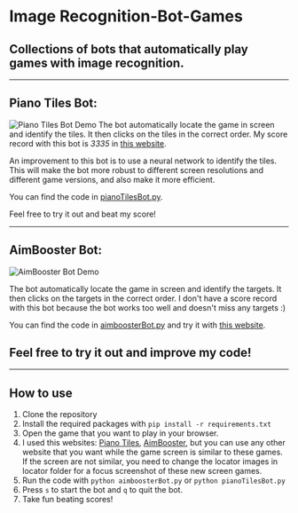 # Image Recognition-Bot-Games

## Collections of bots that automatically play games with image recognition.

---

## Piano Tiles Bot:

![Piano Tiles Bot Demo](Demos/pianoTilesBotDemo.gif)
The bot automatically locate the game in screen and identify the tiles. It then clicks on the tiles in the correct order. My score record with this bot is _3335_ in [this website](https://www.agame.com/game/magic-piano-tiles).

An improvement to this bot is to use a neural network to identify the tiles. This will make the bot more robust to different screen resolutions and different game versions, and also make it more efficient.

You can find the code in [pianoTilesBot.py](pianoTilesBot.py).

Feel free to try it out and beat my score!

---

## AimBooster Bot:

![AimBooster Bot Demo](Demos/AimBoosterDemo.gif)

The bot automatically locate the game in screen and identify the targets. It then clicks on the targets in the correct order. I don't have a score record with this bot because the bot works too well and doesn't miss any targets :)

You can find the code in [aimboosterBot.py](aimboosterBot.py) and try it with [this website](https://aimbooster.com/).

## Feel free to try it out and improve my code!

---

## How to use

1. Clone the repository
2. Install the required packages with `pip install -r requirements.txt`
3. Open the game that you want to play in your browser.
4. I used this websites: [Piano Tiles](https://www.agame.com/game/magic-piano-tiles), [AimBooster](https://aimbooster.com/), but you can use any other website that you want while the game screen is similar to these games. If the screen are not similar, you need to change the locator images in locator folder for a focus screenshot of these new screen games.
5. Run the code with `python aimboosterBot.py` or `python pianoTilesBot.py`
6. Press `s` to start the bot and `q` to quit the bot.
7. Take fun beating scores!
